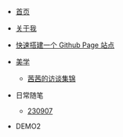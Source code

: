 <!-- docs/_sidebar.md -->

* [首页](/)
* [关于我](about)
* [快速搭建一个 Github Page 站点](create_a_github_page_site)


* [美学](beautiful/)
  * [茜茜的访谈集锦](beautiful/interview_list)

- 日常随笔
  - [230907](diary/0907)

- DEMO2
